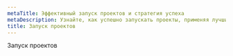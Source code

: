 ```yaml
---
metaTitle: Эффективный запуск проектов и стратегия успеха
metaDescription: Узнайте, как успешно запускать проекты, применяя лучшие практики планирования и управления
title: Запуск проектов
---
```

Запуск проектов
